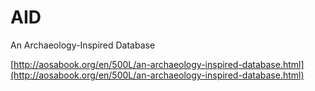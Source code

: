 # AID 

An Archaeology-Inspired Database

[http://aosabook.org/en/500L/an-archaeology-inspired-database.html](http://aosabook.org/en/500L/an-archaeology-inspired-database.html) 
